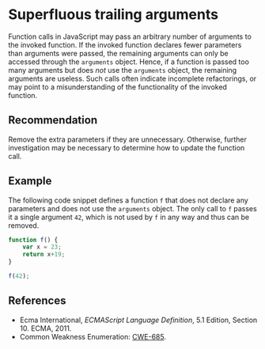 # Superfluous trailing arguments
Function calls in JavaScript may pass an arbitrary number of arguments to the invoked function. If the invoked function declares fewer parameters than arguments were passed, the remaining arguments can only be accessed through the `arguments` object. Hence, if a function is passed too many arguments but does *not* use the `arguments` object, the remaining arguments are useless. Such calls often indicate incomplete refactorings, or may point to a misunderstanding of the functionality of the invoked function.


## Recommendation
Remove the extra parameters if they are unnecessary. Otherwise, further investigation may be necessary to determine how to update the function call.


## Example
The following code snippet defines a function `f` that does not declare any parameters and does not use the `arguments` object. The only call to `f` passes it a single argument `42`, which is not used by `f` in any way and thus can be removed.


```javascript
function f() {
	var x = 23;
	return x+19;
}

f(42);
```

## References
* Ecma International, *ECMAScript Language Definition*, 5.1 Edition, Section 10. ECMA, 2011.
* Common Weakness Enumeration: [CWE-685](https://cwe.mitre.org/data/definitions/685.html).
